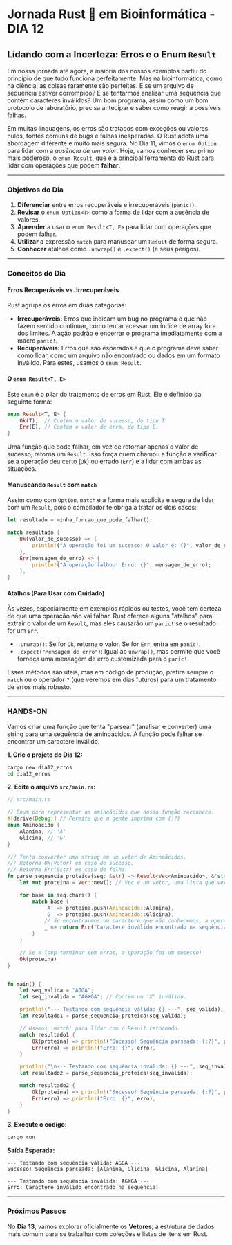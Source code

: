 # Jornada Rust 🦀 em Bioinformática - DIA 12

## Lidando com a Incerteza: Erros e o Enum `Result`

Em nossa jornada até agora, a maioria dos nossos exemplos partiu do princípio de que tudo funciona perfeitamente. Mas na bioinformática, como na ciência, as coisas raramente são perfeitas. E se um arquivo de sequência estiver corrompido? E se tentarmos analisar uma sequência que contém caracteres inválidos? Um bom programa, assim como um bom protocolo de laboratório, precisa antecipar e saber como reagir a possíveis falhas.

Em muitas linguagens, os erros são tratados com exceções ou valores nulos, fontes comuns de bugs e falhas inesperadas. O Rust adota uma abordagem diferente e muito mais segura. No Dia 11, vimos o `enum Option` para lidar com a *ausência de um valor*. Hoje, vamos conhecer seu primo mais poderoso, o `enum Result`, que é a principal ferramenta do Rust para lidar com operações que podem **falhar**.

---

### Objetivos do Dia

1.  **Diferenciar** entre erros recuperáveis e irrecuperáveis (`panic!`).
2.  **Revisar** o `enum Option<T>` como a forma de lidar com a ausência de valores.
3.  **Aprender** a usar o `enum Result<T, E>` para lidar com operações que podem falhar.
4.  **Utilizar** a expressão `match` para manusear um `Result` de forma segura.
5.  **Conhecer** atalhos como `.unwrap()` e `.expect()` (e seus perigos).

---

### Conceitos do Dia

#### Erros Recuperáveis vs. Irrecuperáveis

Rust agrupa os erros em duas categorias:
* **Irrecuperáveis:** Erros que indicam um bug no programa e que não fazem sentido continuar, como tentar acessar um índice de array fora dos limites. A ação padrão é encerrar o programa imediatamente com a macro `panic!`.
* **Recuperáveis:** Erros que são esperados e que o programa deve saber como lidar, como um arquivo não encontrado ou dados em um formato inválido. Para estes, usamos o `enum Result`.

#### O `enum Result<T, E>`

Este `enum` é o pilar do tratamento de erros em Rust. Ele é definido da seguinte forma:

```rust
enum Result<T, E> {
    Ok(T),  // Contém o valor de sucesso, do tipo T.
    Err(E), // Contém o valor de erro, do tipo E.
}
```

Uma função que pode falhar, em vez de retornar apenas o valor de sucesso, retorna um `Result`. Isso força quem chamou a função a verificar se a operação deu certo (`Ok`) ou errado (`Err`) e a lidar com ambas as situações.

#### Manuseando `Result` com `match`

Assim como com `Option`, `match` é a forma mais explícita e segura de lidar com um `Result`, pois o compilador te obriga a tratar os dois casos:

```rust
let resultado = minha_funcao_que_pode_falhar();

match resultado {
    Ok(valor_de_sucesso) => {
        println!("A operação foi um sucesso! O valor é: {}", valor_de_sucesso);
    },
    Err(mensagem_de_erro) => {
        println!("A operação falhou! Erro: {}", mensagem_de_erro);
    },
}
```

#### Atalhos (Para Usar com Cuidado)

Às vezes, especialmente em exemplos rápidos ou testes, você tem certeza de que uma operação não vai falhar. Rust oferece alguns "atalhos" para extrair o valor de um `Result`, mas eles causarão um `panic!` se o resultado for um `Err`.

* `.unwrap()`: Se for `Ok`, retorna o valor. Se for `Err`, entra em `panic!`.
* `.expect("Mensagem de erro")`: Igual ao `unwrap()`, mas permite que você forneça uma mensagem de erro customizada para o `panic!`.

Esses métodos são úteis, mas em código de produção, prefira sempre o `match` ou o operador `?` (que veremos em dias futuros) para um tratamento de erros mais robusto.

---

### HANDS-ON

Vamos criar uma função que tenta "parsear" (analisar e converter) uma string para uma sequência de aminoácidos. A função pode falhar se encontrar um caractere inválido.

**1. Crie o projeto do Dia 12:**

```bash
cargo new dia12_erros
cd dia12_erros
```

**2. Edite o arquivo `src/main.rs`:**

```rust
// src/main.rs

// Enum para representar os aminoácidos que nossa função reconhece.
#[derive(Debug)] // Permite que a gente imprima com {:?}
enum Aminoacido {
    Alanina, // 'A'
    Glicina, // 'G'
}

/// Tenta converter uma string em um vetor de Aminoácidos.
/// Retorna Ok(Vetor) em caso de sucesso.
/// Retorna Err(&str) em caso de falha.
fn parse_sequencia_proteica(seq: &str) -> Result<Vec<Aminoacido>, &'static str> {
    let mut proteina = Vec::new(); // Vec é um vetor, uma lista que veremos em breve.

    for base in seq.chars() {
        match base {
            'A' => proteina.push(Aminoacido::Alanina),
            'G' => proteina.push(Aminoacido::Glicina),
            // Se encontrarmos um caractere que não conhecemos, a operação falha!
            _ => return Err("Caractere inválido encontrado na sequência!"),
        }
    }

    // Se o loop terminar sem erros, a operação foi um sucesso!
    Ok(proteina)
}


fn main() {
    let seq_valida = "AGGA";
    let seq_invalida = "AGXGA"; // Contém um 'X' inválido.

    println!("--- Testando com sequência válida: {} ---", seq_valida);
    let resultado1 = parse_sequencia_proteica(seq_valida);

    // Usamos 'match' para lidar com o Result retornado.
    match resultado1 {
        Ok(proteina) => println!("Sucesso! Sequência parseada: {:?}", proteina),
        Err(erro) => println!("Erro: {}", erro),
    }

    println!("\n--- Testando com sequência inválida: {} ---", seq_invalida);
    let resultado2 = parse_sequencia_proteica(seq_invalida);

    match resultado2 {
        Ok(proteina) => println!("Sucesso! Sequência parseada: {:?}", proteina),
        Err(erro) => println!("Erro: {}", erro),
    }
}
```

**3. Execute o código:**

```bash
cargo run
```

**Saída Esperada:**

```
--- Testando com sequência válida: AGGA ---
Sucesso! Sequência parseada: [Alanina, Glicina, Glicina, Alanina]

--- Testando com sequência inválida: AGXGA ---
Erro: Caractere inválido encontrado na sequência!
```

---

### Próximos Passos

No **Dia 13**, vamos explorar oficialmente os **Vetores**, a estrutura de dados mais comum para se trabalhar com coleções e listas de itens em Rust.
